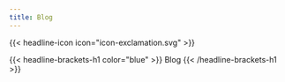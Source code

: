 ```yaml
---
title: Blog
---
```


{{< headline-icon icon="icon-exclamation.svg" >}}

{{< headline-brackets-h1 color="blue"  >}}
Blog
{{< /headline-brackets-h1  >}}
